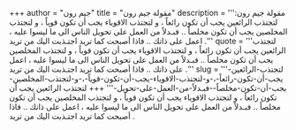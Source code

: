 +++
author = "جيم رون"
title = "مقولة جيم رون"
description = '''مقولة جيم رون: لتجتذب الرائعين يجب أن تكون رائعاً ، و لتجتذب الاقوياء يجب أن تكون قوياً ، و لتجتذب المخلصين يجب أن تكون مخلصاً .. فبـدلاً من العمل على تحويل الناس الى ما ليسوا عليه ، اعمل على ذاتك .. فاذا أصبحت كما تريد اجتـذبت اليك من تريد .'''
quote = '''لتجتذب الرائعين يجب أن تكون رائعاً ، و لتجتذب الاقوياء يجب أن تكون قوياً ، و لتجتذب المخلصين يجب أن تكون مخلصاً .. فبـدلاً من العمل على تحويل الناس الى ما ليسوا عليه ، اعمل على ذاتك .. فاذا أصبحت كما تريد اجتـذبت اليك من تريد .'''
slug = '''لتجتذب-الرائعين-يجب-أن-تكون-رائعاً-،-و-لتجتذب-الاقوياء-يجب-أن-تكون-قوياً-،-و-لتجتذب-المخلصين-يجب-أن-تكون-مخلصاً--فبـدلاً-من-العمل-على-تحويل-'''
+++
لتجتذب الرائعين يجب أن تكون رائعاً ، و لتجتذب الاقوياء يجب أن تكون قوياً ، و لتجتذب المخلصين يجب أن تكون مخلصاً .. فبـدلاً من العمل على تحويل الناس الى ما ليسوا عليه ، اعمل على ذاتك .. فاذا أصبحت كما تريد اجتـذبت اليك من تريد .
